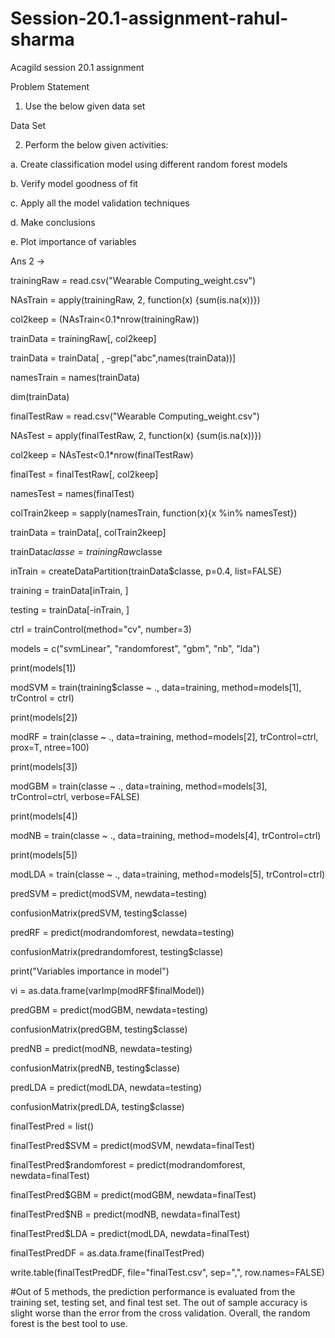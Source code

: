 # Session-20.1-assignment-rahul-sharma
Acagild session 20.1 assignment 

Problem Statement

1. Use the below given data set

Data Set

2. Perform the below given activities:

a. Create classification model using different random forest models

b. Verify model goodness of fit

c. Apply all the model validation techniques

d. Make conclusions

e. Plot importance of variables


Ans 2 ->

trainingRaw = read.csv("Wearable Computing_weight.csv")

NAsTrain = apply(trainingRaw, 2, function(x) {sum(is.na(x))}) 

col2keep = (NAsTrain<0.1*nrow(trainingRaw)) 

trainData = trainingRaw[, col2keep]   

trainData = trainData[ , -grep("abc",names(trainData))]

namesTrain = names(trainData)

dim(trainData)

finalTestRaw = read.csv("Wearable Computing_weight.csv")

NAsTest = apply(finalTestRaw, 2, function(x) {sum(is.na(x))})

col2keep = NAsTest<0.1*nrow(finalTestRaw) 

finalTest = finalTestRaw[, col2keep]

namesTest = names(finalTest)

colTrain2keep = sapply(namesTrain, function(x){x %in% namesTest}) 

trainData = trainData[, colTrain2keep] 

trainData$classe = trainingRaw$classe 

inTrain = createDataPartition(trainData$classe, p=0.4, list=FALSE)

training = trainData[inTrain, ]

testing = trainData[-inTrain, ]

ctrl = trainControl(method="cv", number=3)

models = c("svmLinear", "randomforest", "gbm", "nb", "lda") 

print(models[1])

modSVM = train(training$classe ~ ., data=training, method=models[1], trControl = ctrl)

print(models[2])

modRF = train(classe ~ ., data=training, method=models[2], trControl=ctrl, prox=T, ntree=100)

print(models[3])

modGBM = train(classe ~ ., data=training, method=models[3], trControl=ctrl, verbose=FALSE)

print(models[4])

modNB = train(classe ~ ., data=training, method=models[4], trControl=ctrl)

print(models[5])

modLDA = train(classe ~ ., data=training, method=models[5], trControl=ctrl)

predSVM = predict(modSVM, newdata=testing)

confusionMatrix(predSVM, testing$classe)

predRF = predict(modrandomforest, newdata=testing)

confusionMatrix(predrandomforest, testing$classe)

print("Variables importance in model")

vi = as.data.frame(varImp(modRF$finalModel))

predGBM = predict(modGBM, newdata=testing)

confusionMatrix(predGBM, testing$classe)

predNB = predict(modNB, newdata=testing)

confusionMatrix(predNB, testing$classe)

predLDA = predict(modLDA, newdata=testing)

confusionMatrix(predLDA, testing$classe)

finalTestPred = list()

finalTestPred$SVM = predict(modSVM, newdata=finalTest)

finalTestPred$randomforest = predict(modrandomforest, newdata=finalTest)

finalTestPred$GBM = predict(modGBM, newdata=finalTest)

finalTestPred$NB = predict(modNB, newdata=finalTest)

finalTestPred$LDA = predict(modLDA, newdata=finalTest)

finalTestPredDF = as.data.frame(finalTestPred)

write.table(finalTestPredDF, file="finalTest.csv", sep=",", row.names=FALSE)

#Out of 5 methods, the prediction performance is evaluated from the training set, testing set, and final test set. 
The out of sample accuracy is slight worse than the error from the cross validation. Overall, the random forest is the best tool to use.
